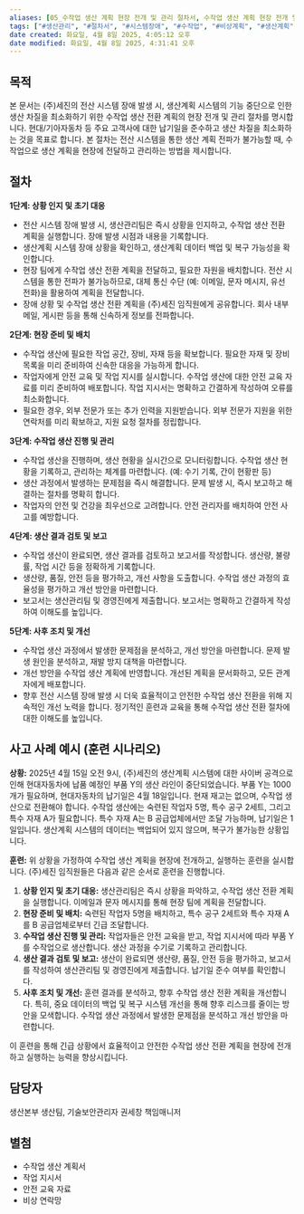 ```yaml
---
aliases: [05_수작업 생산 계획 현장 전개 및 관리 절차서, 수작업 생산 계획 현장 전개 및 관리 절차서]
tags: ["#생산관리", "#절차서", "#시스템장애", "#수작업", "#비상계획", "#생산계획", "#현장대응", "#업무지침"]
date created: 화요일, 4월 8일 2025, 4:05:12 오후
date modified: 화요일, 4월 8일 2025, 4:31:41 오후
---
```



## 목적

본 문서는 (주)세진의 전산 시스템 장애 발생 시,  생산계획 시스템의 기능 중단으로 인한 생산 차질을 최소화하기 위한 수작업 생산 전환 계획의 현장 전개 및 관리 절차를 명시합니다. 현대/기아자동차 등 주요 고객사에 대한 납기일을 준수하고 생산 차질을 최소화하는 것을 목표로 합니다. 본 절차는 전산 시스템을 통한 생산 계획 전파가 불가능할 때, 수작업으로 생산 계획을 현장에 전달하고 관리하는 방법을 제시합니다.


## 절차

**1단계: 상황 인지 및 초기 대응**

* 전산 시스템 장애 발생 시, 생산관리팀은 즉시 상황을 인지하고, 수작업 생산 전환 계획을 실행합니다.  장애 발생 시점과 내용을 기록합니다.
*  생산계획 시스템 장애 상황을 확인하고, 생산계획 데이터 백업 및 복구 가능성을 확인합니다.
* 현장 팀에게 수작업 생산 전환 계획을 전달하고, 필요한 자원을 배치합니다.  전산 시스템을 통한 전파가 불가능하므로, 대체 통신 수단 (예: 이메일, 문자 메시지, 유선 전화)을 활용하여 계획을 전달합니다.
* 장애 상황 및 수작업 생산 전환 계획을 (주)세진 임직원에게 공유합니다.  회사 내부 메일, 게시판 등을 통해 신속하게 정보를 전파합니다.

**2단계: 현장 준비 및 배치**

* 수작업 생산에 필요한 작업 공간, 장비, 자재 등을 확보합니다.  필요한 자재 및 장비 목록을 미리 준비하여 신속한 대응을 가능하게 합니다.
* 작업자에게 안전 교육 및 작업 지시를 실시합니다.  수작업 생산에 대한 안전 교육 자료를 미리 준비하여 배포합니다.  작업 지시서는 명확하고 간결하게 작성하여 오류를 최소화합니다.
* 필요한 경우, 외부 전문가 또는 추가 인력을 지원받습니다.  외부 전문가 지원을 위한 연락처를 미리 확보하고, 지원 요청 절차를 정립합니다.

**3단계: 수작업 생산 진행 및 관리**

* 수작업 생산을 진행하며, 생산 현황을 실시간으로 모니터링합니다.  수작업 생산 현황을 기록하고, 관리하는 체계를 마련합니다. (예: 수기 기록, 간이 현황판 등)
* 생산 과정에서 발생하는 문제점을 즉시 해결합니다.  문제 발생 시, 즉시 보고하고 해결하는 절차를 명확히 합니다.
* 작업자의 안전 및 건강을 최우선으로 고려합니다.  안전 관리자를 배치하여 안전 사고를 예방합니다.

**4단계: 생산 결과 검토 및 보고**

* 수작업 생산이 완료되면, 생산 결과를 검토하고 보고서를 작성합니다.  생산량, 불량률, 작업 시간 등을 정확하게 기록합니다.
* 생산량, 품질, 안전 등을 평가하고, 개선 사항을 도출합니다.  수작업 생산 과정의 효율성을 평가하고 개선 방안을 마련합니다.
* 보고서는 생산관리팀 및 경영진에게 제출합니다.  보고서는 명확하고 간결하게 작성하여 이해도를 높입니다.

**5단계: 사후 조치 및 개선**

* 수작업 생산 과정에서 발생한 문제점을 분석하고, 개선 방안을 마련합니다.  문제 발생 원인을 분석하고, 재발 방지 대책을 마련합니다.
* 개선 방안을 수작업 생산 계획에 반영합니다.  개선된 계획을 문서화하고, 모든 관계자에게 배포합니다.
* 향후 전산 시스템 장애 발생 시 더욱 효율적이고 안전한 수작업 생산 전환을 위해 지속적인 개선 노력을 합니다.  정기적인 훈련과 교육을 통해 수작업 생산 전환 절차에 대한 이해도를 높입니다.


## 사고 사례 예시 (훈련 시나리오)

**상황:** 2025년 4월 15일 오전 9시, (주)세진의 생산계획 시스템에 대한 사이버 공격으로 인해 현대자동차에 납품 예정인 부품 Y의 생산 라인이 중단되었습니다.  부품 Y는 1000개가 필요하며, 현대자동차의 납기일은 4월 18일입니다.  현재 재고는 없으며,  수작업 생산으로 전환해야 합니다.  수작업 생산에는 숙련된 작업자 5명, 특수 공구 2세트,  그리고 특수 자재 A가 필요합니다. 특수 자재 A는 B 공급업체에서만 조달 가능하며, 납기일은 1일입니다.  생산계획 시스템의 데이터는 백업되어 있지 않으며, 복구가 불가능한 상황입니다.


**훈련:** 위 상황을 가정하여 수작업 생산 계획을 현장에 전개하고, 실행하는 훈련을 실시합니다. (주)세진 임직원들은 다음과 같은 순서로 훈련을 진행합니다.

1. **상황 인지 및 초기 대응:** 생산관리팀은 즉시 상황을 파악하고, 수작업 생산 전환 계획을 실행합니다. 이메일과 문자 메시지를 통해 현장 팀에 계획을 전달합니다.
2. **현장 준비 및 배치:** 숙련된 작업자 5명을 배치하고, 특수 공구 2세트와 특수 자재 A를 B 공급업체로부터 긴급 조달합니다.
3. **수작업 생산 진행 및 관리:** 작업자들은 안전 교육을 받고, 작업 지시서에 따라 부품 Y를 수작업으로 생산합니다.  생산 과정을 수기로 기록하고 관리합니다.
4. **생산 결과 검토 및 보고:**  생산이 완료되면 생산량, 품질, 안전 등을 평가하고, 보고서를 작성하여 생산관리팀 및 경영진에게 제출합니다.  납기일 준수 여부를 확인합니다.
5. **사후 조치 및 개선:** 훈련 결과를 분석하고, 향후 수작업 생산 전환 계획을 개선합니다.  특히, 중요 데이터의 백업 및 복구 시스템 개선을 통해 향후 리스크를 줄이는 방안을 모색합니다.  수작업 생산 과정에서 발생한 문제점을 분석하고 개선 방안을 마련합니다.


이 훈련을 통해 긴급 상황에서 효율적이고 안전한 수작업 생산 전환 계획을 현장에 전개하고 실행하는 능력을 향상시킵니다.


## 담당자

생산본부 생산팀, 기술보안관리자 권세창 책임매니저

## 별첨

* 수작업 생산 계획서
* 작업 지시서
* 안전 교육 자료
* 비상 연락망